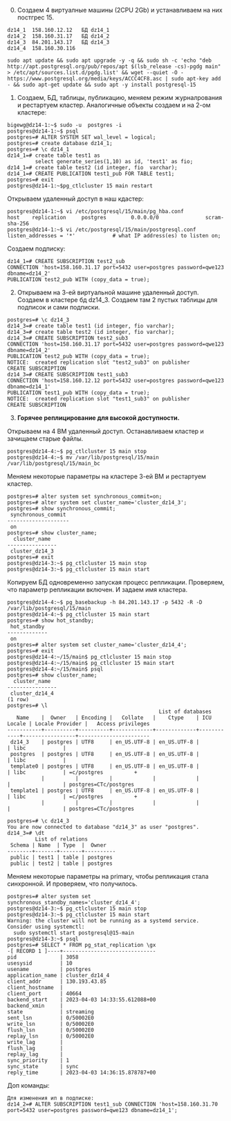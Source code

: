 0. Создаем 4 виртуалные машины (2CPU 2Gb) и устанавливаем на них постгрес 15.  
```    
dz14_1  158.160.12.12   БД dz14_1  
dz14_2  158.160.31.17   БД dz14_2  
dz14_3  84.201.143.17   БД dz14_3  
dz14_4  158.160.30.116     
```      
```
sudo apt update && sudo apt upgrade -y -q && sudo sh -c 'echo "deb http://apt.postgresql.org/pub/repos/apt $(lsb_release -cs)-pgdg main" > /etc/apt/sources.list.d/pgdg.list' && wget --quiet -O - https://www.postgresql.org/media/keys/ACCC4CF8.asc | sudo apt-key add - && sudo apt-get update && sudo apt -y install postgresql-15
```

1. Cоздаем, БД, таблицы, публикацию,  меняем режим журналрования и рестартуем кластер. Аналогичные объекты создаем и на 2-ом кластере:  
``` 
bigewg@dz14-1:~$ sudo -u  postgres -i 
postgres@dz14-1:~$ psql
postgres=# ALTER SYSTEM SET wal_level = logical;
postgres=# create database dz14_1;
postgres=# \c dz14_1
dz14_1=# create table test1 as 
         select generate_series(1,10) as id, 'test1' as fio;
dz14_1=# create table test2 (id integer, fio  varchar);
dz14_1=# CREATE PUBLICATION test1_pub FOR TABLE test1;
postgres=# exit
postgres@dz14-1:~$pg_ctlcluster 15 main restart
```

Открываем удаленный доступ в наш кдастер:  
```
postgres@dz14-1:~$ vi /etc/postgresql/15/main/pg_hba.conf
host    replication     postgres        0.0.0.0/0               scram-sha-256
postgres@dz14-1:~$ vi /etc/postgresql/15/main/postgresql.conf 
listen_addresses = '*'            # what IP address(es) to listen on;
```
Создаем подписку:  
```
dz14_1=# CREATE SUBSCRIPTION test2_sub 
CONNECTION 'host=158.160.31.17 port=5432 user=postgres password=qwe123 dbname=dz14_2' 
PUBLICATION test2_pub WITH (copy_data = true);
```

2. Открываем на 3-ей виртуальной машине удаленный доступ. Создаем в кластере бд dz14_3.  Создаем там 2 пустых таблицы для подписок и сами подписки.
```
postgres=# \c dz14_3
dz14_3=# create table test1 (id integer, fio varchar);
dz14_3=# create table test2 (id integer, fio varchar);
dz14_3=# CREATE SUBSCRIPTION test2_sub3 
CONNECTION 'host=158.160.31.17 port=5432 user=postgres password=qwe123 dbname=dz14_2' 
PUBLICATION test2_pub WITH (copy_data = true);
NOTICE:  created replication slot "test2_sub3" on publisher
CREATE SUBSCRIPTION
dz14_3=# CREATE SUBSCRIPTION test1_sub3 
CONNECTION 'host=158.160.12.12 port=5432 user=postgres password=qwe123 dbname=dz14_1' 
PUBLICATION test1_pub WITH (copy_data = true);
NOTICE:  created replication slot "test1_sub3" on publisher
CREATE SUBSCRIPTION
```

3. **Горячее реплицирование для высокой доступности.**  

Открываем на 4 ВМ удаленный доступ. Останавливаем кластер и зачищаем старые файлы.
```
postgres@dz14-4:~$ pg_ctlcluster 15 main stop
postgres@dz14-4:~$ mv /var/lib/postgresql/15/main /var/lib/postgresql/15/main_bc
```
Меняем некоторые параметры на кластере 3-ей ВМ и рестартуем кластер.
```
postgres=# alter system set synchronous_commit=on;
postgres=# alter system set cluster_name='cluster_dz14_3';
postgres=# show synchronous_commit;
 synchronous_commit 
--------------------
 on
postgres=# show cluster_name;
  cluster_name  
----------------
 cluster_dz14_3
postgres=# exit
postgres@dz14-3:~$ pg_ctlcluster 15 main stop
postgres@dz14-3:~$ pg_ctlcluster 15 main start
```  
Копируем БД одновременно запуская процесс репликации. Проверяем, что параметр репликации включен. И задаем имя кластера.
```
postgres@dz14-4:~$ pg_basebackup -h 84.201.143.17 -p 5432 -R -D /var/lib/postgresql/15/main
postgres@dz14-4:~$ pg_ctlcluster 15 main start
postgres=# show hot_standby;
 hot_standby 
-------------
 on
postgres=# alter system set cluster_name='cluster_dz14_4';
postgres=# exit
postgres@dz14-4:~/15/main$ pg_ctlcluster 15 main stop
postgres@dz14-4:~/15/main$ pg_ctlcluster 15 main start
postgres@dz14-4:~/15/main$ psql
postgres=# show cluster_name;
  cluster_name  
----------------
 cluster_dz14_4
(1 row)
postgres=# \l
                                                 List of databases
   Name    |  Owner   | Encoding |   Collate   |    Ctype    | ICU Locale | Locale Provider |   Access privileges   
-----------+----------+----------+-------------+-------------+------------+-----------------+-----------------------
 dz14_3    | postgres | UTF8     | en_US.UTF-8 | en_US.UTF-8 |            | libc            | 
 postgres  | postgres | UTF8     | en_US.UTF-8 | en_US.UTF-8 |            | libc            | 
 template0 | postgres | UTF8     | en_US.UTF-8 | en_US.UTF-8 |            | libc            | =c/postgres          +
           |          |          |             |             |            |                 | postgres=CTc/postgres
 template1 | postgres | UTF8     | en_US.UTF-8 | en_US.UTF-8 |            | libc            | =c/postgres          +
           |          |          |             |             |            |                 | postgres=CTc/postgres

postgres=# \c dz14_3
You are now connected to database "dz14_3" as user "postgres".
dz14_3=# \dt
         List of relations
 Schema | Name  | Type  |  Owner   
--------+-------+-------+----------
 public | test1 | table | postgres
 public | test2 | table | postgres
```
Меняем некоторые параметры на primary, чтобы репликация стала синхронной. И проверяем, что получилось.
```
postgres=# alter system set synchronous_standby_names='cluster_dz14_4';
postgres@dz14-3:~$ pg_ctlcluster 15 main stop
postgres@dz14-3:~$ pg_ctlcluster 15 main start
Warning: the cluster will not be running as a systemd service. Consider using systemctl:
  sudo systemctl start postgresql@15-main
postgres@dz14-3:~$ psql
postgres=# SELECT * FROM pg_stat_replication \gx
-[ RECORD 1 ]----+------------------------------
pid              | 3058
usesysid         | 10
usename          | postgres
application_name | cluster_dz14_4
client_addr      | 130.193.43.85
client_hostname  | 
client_port      | 40664
backend_start    | 2023-04-03 14:33:55.612088+00
backend_xmin     | 
state            | streaming
sent_lsn         | 0/50002E0
write_lsn        | 0/50002E0
flush_lsn        | 0/50002E0
replay_lsn       | 0/50002E0
write_lag        | 
flush_lag        | 
replay_lag       | 
sync_priority    | 1
sync_state       | sync
reply_time       | 2023-04-03 14:36:15.878787+00
```






Доп команды:  
```
Для изменения ип в подписке:
dz14_2=# ALTER SUBSCRIPTION test1_sub CONNECTION 'host=158.160.31.70 port=5432 user=postgres password=qwe123 dbname=dz14_1';
```
